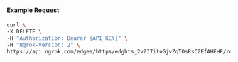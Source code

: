 <!-- Code generated for API Clients. DO NOT EDIT. -->
#### Example Request
```bash
curl \
-X DELETE \
-H "Authorization: Bearer {API_KEY}" \
-H "Ngrok-Version: 2" \
https://api.ngrok.com/edges/https/edghts_2vZITituGjvZqTOsRsCZEfAHEHF/routes/edghtsrt_2vZITiQwx86FrJoXvDWKjnIfJa6/request_headers
